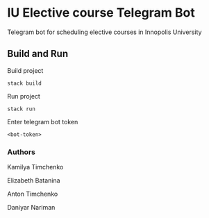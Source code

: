 # IU Elective course Telegram Bot

Telegram bot for scheduling elective courses in  Innopolis University

## Build and Run

Build project

```
stack build
```

Run project

```
stack run
```
Enter telegram bot token
```
<bot-token>
```

### Authors

Kamilya Timchenko

Elizabeth Batanina

Anton Timchenko

Daniyar Nariman

